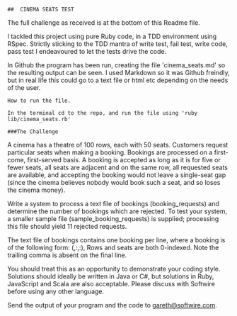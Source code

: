 `````
##  CINEMA SEATS TEST
`````
The full challenge as received is at the bottom of this Readme file. 

I tackled this project using pure Ruby code, in a TDD environment using RSpec. Strictly sticking to the TDD mantra of write test, fail test, write code, pass test I endeavoured to let the tests drive the code. 


In Github the program has been run, creating the file 'cinema_seats.md' so the resulting output can be seen. I used Markdown so it was Github freindly, but in real life this could go to a text file or html etc  depending on the needs of the user. 

`````
How to run the file.

In the terminal cd to the repo, and run the file using 'ruby lib/cinema_seats.rb' 
`````

``````
###The Challenge
``````

A cinema has a theatre of 100 rows, each with 50 seats. Customers request particular seats when making a booking.
Bookings are processed on a first-come, first-served basis. A booking is accepted as long as it is for five or fewer
seats, all seats are adjacent and on the same row, all requested seats are available, and accepting the booking would
not leave a single-seat gap (since the cinema believes nobody would book such a seat, and so loses the cinema money).

Write a system to process a text file of bookings (booking_requests) and determine the number of bookings which are
rejected. To test your system, a smaller sample file (sample_booking_requests) is supplied; processing this file should
yield 11 rejected requests.

The text file of bookings contains one booking per line, where a booking is of the following form:
  (<id>,<index of first seat row>:<index of first seat within row>,<index of last seat row>:<index of last seat within row>),
Rows and seats are both 0-indexed. Note the trailing comma is absent on the final line.

You should treat this as an opportunity to demonstrate your coding style. Solutions should ideally be written in Java
or C#, but solutions in Ruby, JavaScript and Scala are also acceptable. Please discuss with Softwire before using any
other language.

Send the output of your program and the code to gareth@softwire.com.
